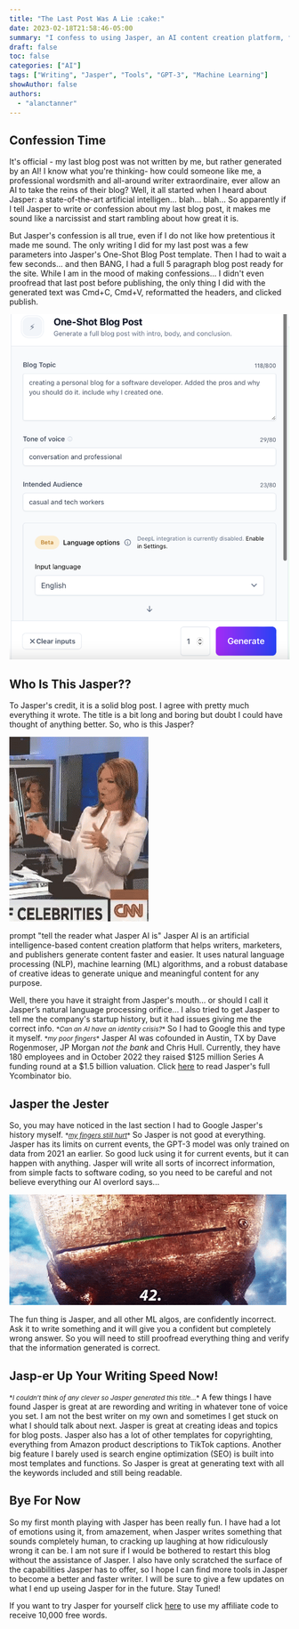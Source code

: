```yaml
---
title: "The Last Post Was A Lie :cake:"
date: 2023-02-18T21:58:46-05:00
summary: "I confess to using Jasper, an AI content creation platform, for my last blog post, which allowed me to generate text faster and create ideas, but still required careful proofreading and fact-checking."
draft: false
toc: false
categories: ["AI"]
tags: ["Writing", "Jasper", "Tools", "GPT-3", "Machine Learning"]
showAuthor: false
authors:
  - "alanctanner"
---
```


## Confession Time
It's official - my last blog post was not written by me, but rather generated by an AI! I know what you're thinking- how could someone like me, a professional wordsmith and all-around writer extraordinaire, ever allow an AI to take the reins of their blog? Well, it all started when I heard about Jasper: a state-of-the-art artificial intelligen... blah... blah... So apparently if I tell Jasper to write or confession about my last blog post, it makes me sound like a narcissist and start rambling about how great it is. 

But Jasper's confession is all true, even if I do not like how pretentious it made me sound. The only writing I did for my last post was a few parameters into Jasper's One-Shot Blog Post template. Then I had to wait a few seconds... and then BANG, I had a full 5 paragraph blog post ready for the site. While I am in the mood of making confessions... I didn't even proofread that last post before publishing, the only thing I did with the generated text was Cmd+C, Cmd+V, reformatted the headers, and clicked publish. 

![One Shot Blog Config](img/OneShotBlog.png "This is all I needed to config to write my last blog post")

## Who Is This Jasper??
To Jasper's credit, it is a solid blog post. I agree with pretty much everything it wrote. The title is a bit long and boring but doubt I could have thought of anything better. So, who is this Jasper?

![Who Is This Jasper Meme](img/whoisthisjasper.gif "Well who is this?")

prompt "tell the reader what Jasper AI is"
Jasper AI is an artificial intelligence-based content creation platform that helps writers, marketers, and publishers generate content faster and easier. It uses natural language processing (NLP), machine learning (ML) algorithms, and a robust database of creative ideas to generate unique and meaningful content for any purpose. 

Well, there you have it straight from Jasper's mouth... or should I call it Jasper’s natural language processing orifice... I also tried to get Jasper to tell me the company's startup history, but it had issues giving me the correct info. <small>\**Can an AI have an identity crisis?*\*</small> So I had to Google this and type it myself. <small>\**my poor fingers*\*</small> Jasper AI was cofounded in Austin, TX by  Dave Rogenmoser, JP Morgan *not the bank* and Chris Hull. Currently, they have 180 employees and in October 2022 they raised $125 million Series A funding round at a $1.5 billion valuation. Click [here](https://www.ycombinator.com/companies/jasper-aihttps://www.ycombinator.com/companies/jasper-ai) to read Jasper's full Ycombinator bio. 

## Jasper the Jester
So, you may have noticed in the last section I had to Google Jasper's history myself. <small>\**[my fingers still hurt](https://youtu.be/SrIf0oYTtaI)*\*</small> So Jasper is not good at everything. Jasper has its limits on current events, the GPT-3 model was only trained on data from 2021 an earlier. So good luck using it for current events, but it can happen with anything. Jasper will write all sorts of incorrect information, from simple facts to software coding, so you need to be careful and not believe everything our AI overlord says...

![The Answer to everything](img/42.gif "The only answer AI needs to give.")

The fun thing is Jasper, and all other ML algos, are confidently incorrect. Ask it to write something and it will give you a confident but completely wrong answer. So you will need to still proofread everything thing and verify that the information generated is correct.

## Jasp-er Up Your Writing Speed Now! 
<small>\**I couldn’t think of any clever so Jasper generated this title...*\*</small>     A few things I have found Jasper is great at are rewording and writing in whatever tone of voice you set. I am not the best writer on my own and sometimes I get stuck on what I should talk about next. Jasper is great at creating ideas and topics for blog posts. Jasper also has a lot of other templates for copyrighting, everything from Amazon product descriptions to TikTok captions. Another big feature I barely used is search engine optimization (SEO) is built into most templates and functions. So Jasper is great at generating text with all the keywords included and still being readable.

## Bye For Now
So my first month playing with Jasper has been really fun. I have had a lot of emotions using it, from amazement, when Jasper writes something that sounds completely human, to cracking up laughing at how ridiculously wrong it can be. I am not sure if I would be bothered to restart this blog without the assistance of Jasper. I also have only scratched the surface of the capabilities Jasper has to offer, so I hope I can find more tools in Jasper to become a better and faster writer. I will be sure to give a few updates on what I end up useing Jasper for in the future. Stay Tuned!

If you want to try Jasper for yourself click [here](https://jasper.ai?utm_source=partner&fpr=alan51) to use my affiliate code to receive 10,000 free words.